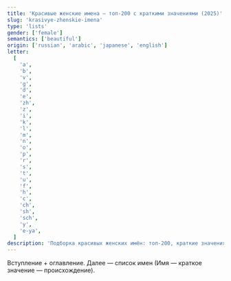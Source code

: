 ```yaml
---
title: 'Красивые женские имена — топ-200 с краткими значениями (2025)'
slug: 'krasivye-zhenskie-imena'
type: 'lists'
gender: ['female']
semantics: ['beautiful']
origin: ['russian', 'arabic', 'japanese', 'english']
letter:
  [
    'a',
    'b',
    'v',
    'g',
    'd',
    'e',
    'zh',
    'z',
    'i',
    'k',
    'l',
    'm',
    'n',
    'o',
    'p',
    'r',
    's',
    't',
    'u',
    'f',
    'h',
    'c',
    'ch',
    'sh',
    'sch',
    'y',
    'e-ya',
  ]
description: 'Подборка красивых женских имён: топ-200, краткие значения, фильтры по происхождению и буквам.'
---
```


Вступление + оглавление. Далее — список имен (Имя — краткое значение — происхождение).
